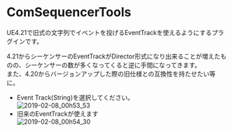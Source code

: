 # ComSequencerTools

UE4.21で旧式の文字列でイベントを投げるEventTrackを使えるようにするプラグインです。  
  
4.21からシーケンサーのEventTrackがDirector形式になり出来ることが増えたものの、シーケンサーの数が多くなってくると逆に手間になってきます。  
また、4.20からバージョンアップした際の旧仕様との互換性を持たせたい等に。  
  
+ Event Track(String)を選択してください。  
![2019-02-08_00h53_53](https://user-images.githubusercontent.com/11537958/52423809-2dec3e00-2b3c-11e9-8684-3db3f9bde3ff.png)  
+ 旧来のEventTrackが使えます  
![2019-02-08_00h54_30](https://user-images.githubusercontent.com/11537958/52423820-33498880-2b3c-11e9-8150-3ce7e8cf98c2.png)  
